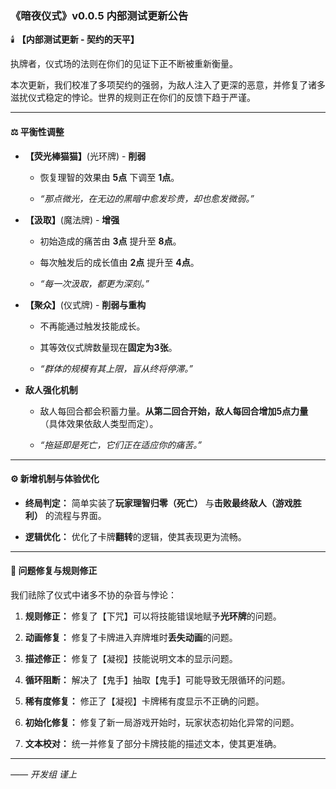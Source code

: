 ### 《暗夜仪式》v0.0.5 内部测试更新公告

🕯️ **【内部测试更新 - 契约的天平】**

执牌者，仪式场的法则在你们的见证下正不断被重新衡量。

本次更新，我们校准了多项契约的强弱，为敌人注入了更深的恶意，并修复了诸多滋扰仪式稳定的悖论。世界的规则正在你们的反馈下趋于严谨。

---

#### ⚖️ 平衡性调整

- **【荧光棒猫猫】**(光环牌) - **削弱**
  
  - 恢复理智的效果由 **5点** 下调至 **1点**。
  
  - *“那点微光，在无边的黑暗中愈发珍贵，却也愈发微弱。”*

- **【汲取】**(魔法牌) - **增强**
  
  - 初始造成的痛苦由 **3点** 提升至 **8点**。
  
  - 每次触发后的成长值由 **2点** 提升至 **4点**。
  
  - *“每一次汲取，都更为深刻。”*

- **【聚众】**(仪式牌) - **削弱与重构**
  
  - 不再能通过触发技能成长。
  
  - 其等效仪式牌数量现在**固定为3张**。
  
  - *“群体的规模有其上限，盲从终将停滞。”*

- **敌人强化机制**
  
  - 敌人每回合都会积蓄力量。**从第二回合开始，敌人每回合增加5点力量**（具体效果依敌人类型而定）。
  
  - *“拖延即是死亡，它们正在适应你的痛苦。”*

---

#### ⚙️ 新增机制与体验优化

- **终局判定：** 简单实装了**玩家理智归零（死亡）** 与**击败最终敌人（游戏胜利）** 的流程与界面。

- **逻辑优化：** 优化了卡牌**翻转**的逻辑，使其表现更为流畅。

---

#### 🐞 问题修复与规则修正

我们祛除了仪式中诸多不协的杂音与悖论：

1. **规则修正：** 修复了【下咒】可以将技能错误地赋予**光环牌**的问题。

2. **动画修复：** 修复了卡牌进入弃牌堆时**丢失动画**的问题。

3. **描述修正：** 修复了【凝视】技能说明文本的显示问题。

4. **循环阻断：** 解决了【鬼手】抽取【鬼手】可能导致无限循环的问题。

5. **稀有度修复：** 修正了【凝视】卡牌稀有度显示不正确的问题。

6. **初始化修复：** 修复了新一局游戏开始时，玩家状态初始化异常的问题。

7. **文本校对：** 统一并修复了部分卡牌技能的描述文本，使其更准确。

---

*—— 开发组 谨上*
